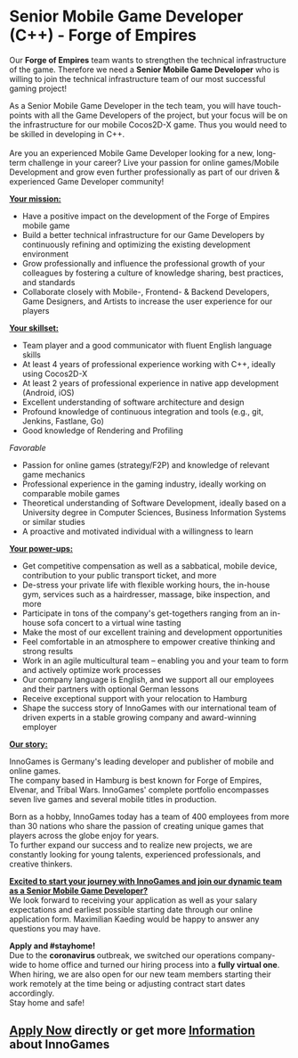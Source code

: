 <h1>Senior Mobile Game Developer (C++) - Forge of Empires</h1>
<p>Our <strong>Forge of Empires</strong> team wants to strengthen the technical infrastructure of the game. Therefore we need a<span> </span><strong>Senior Mobile Game Developer</strong><span> </span>who is willing to join the technical infrastructure team of our most successful gaming project!</p><p>As a Senior Mobile Game Developer in the tech team, you will have touch-points with all the Game Developers of the project,<span> but your focus will be on the infrastructure for our mobile Cocos2D-X game. Thus you would need to be skilled in developing in C++.</span><span><br /><br />Are you an experienced Mobile Game Developer looking for a new, long-term challenge in your career? Live your passion for online games/Mobile Development and grow even further professionally as part of our driven &amp; experienced Game Developer community!<br /></span></p><p><strong><u>Your mission:</u></strong></p><ul><li><span>Have a positive impact on the development of the Forge of Empires mobile game</span></li><li>Build a better technical infrastructure for our Game Developers by continuously refining and optimizing the existing development environment</li><li>Grow professionally and influence the professional growth of your colleagues by fostering a culture of knowledge sharing, best practices, and standards</li><li>Collaborate closely with Mobile-, Frontend- &amp; Backend Developers, Game Designers, and Artists to increase the user experience for our players</li></ul><p><strong><u>Your skillset:</u></strong></p><ul><li>Team player and a good communicator with fluent English language skills</li><li>At least 4 years of professional experience working with C++, ideally using<span> </span><span>Cocos2D-X</span></li><li>At least 2 years of professional experience in native app development (Android, iOS)</li><li>Excellent understanding of software architecture and design</li><li>Profound knowledge of continuous integration and tools (e.g., git, Jenkins, Fastlane, Go)</li><li>Good knowledge of Rendering and Profiling</li></ul><p><em>Favorable</em></p><ul><li>Passion for online games (strategy/F2P) and knowledge of relevant game mechanics</li><li>Professional experience in the gaming industry, ideally working on comparable mobile games</li><li>Theoretical understanding of Software Development, ideally based on a University degree in Computer Sciences, Business Information Systems or similar studies</li><li>A proactive and motivated individual with a willingness to learn</li></ul><p><strong><u>Your power-ups:</u></strong></p><ul><li><span>Get competitive compensation as well as a sabbatical, mobile device, contribution to your public transport ticket, and more</span></li><li><span>De-stress your private life with flexible working hours, the in-house gym, services such as a hairdresser, massage, bike inspection, and more</span></li><li><span>Participate in tons of the company's get-togethers ranging from an in-house sofa concert to a virtual wine tasting</span></li><li><span>Make the most of our excellent training and development opportunities</span></li><li><span>Feel comfortable in an atmosphere to empower creative thinking and strong results</span></li><li><span>Work in an agile multicultural team – enabling you and your team to form and actively optimize work processes</span></li><li><span>Our company language is English, and we support all our employees and their partners with optional German lessons</span></li><li><span>Receive exceptional support with your relocation to Hamburg</span></li><li><span>Shape the success story of InnoGames with our international team of driven experts in a stable growing company and award-winning employer</span></li></ul><p><strong><u>Our story:</u></strong></p><p>InnoGames is Germany's leading developer and publisher of mobile and online games.<br />The company based in Hamburg is best known for Forge of Empires, Elvenar, and Tribal Wars. InnoGames' complete portfolio encompasses seven live games and several mobile titles in production.</p><p>Born as a hobby, InnoGames today has a team of 400 employees from more than 30 nations who share the passion of creating unique games that players across the globe enjoy for years.<br />To further expand our success and to realize new projects, we are constantly looking for young talents, experienced professionals, and creative thinkers.</p><p><span style="text-decoration: underline;"><strong>Excited to start your journey with InnoGames and join our dynamic team as a Senior Mobile Game Developer?<br /></strong></span>We look forward to receiving your application as well as your salary expectations and earliest possible starting date through our online application form. Maximilian Kaeding would be happy to answer any questions you may have.</p><p><strong>Apply and #stayhome!<br /></strong>Due to the <strong>coronavirus </strong>outbreak, we switched our operations company-wide to home office and turned our hiring process into a <strong>fully virtual one</strong>.<br />When hiring, we are also open for our new team members starting their work remotely at the time being or adjusting contract start dates accordingly.<br />Stay home and safe!</p>

<h2><a href="https://jobs.jobvite.com/careers/innogames/job/oRC9efwA/apply?__jvst=Job+Board&__jvsd=github_jobs_repo">Apply Now</a> directly or get more <a href="https://www.innogames.com/career/detail/job/senior-mobile-game-developer-c++-forge-of-empires/?s=github_jobs_repo">Information</a> about InnoGames</h2>